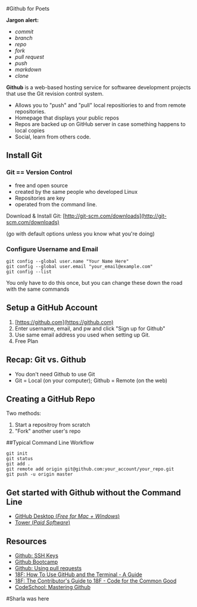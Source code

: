 #Github for Poets


**Jargon alert:**

 - *commit*
 - *branch*
 - *repo*
 - *fork*
 - *pull request*
 - *push*
 - *markdown*
 - *clone*

**Github** is a web-based hosting service for softwaree development projects that use the Git revision control system.

- Allows you to "push" and "pull" local repositiories to and from remote repositories.
- Homepage that displays your public repos
- Repos are backed up on GitHub server in case something happens to local copies
- Social, learn from others code. 

## Install Git
### Git == **Version Control**
- free and open source
- created by the same people who developed Linux
- Repositories are key
- operated from the command line.

Download & Install Git: [http://git-scm.com/downloads](http://git-scm.com/downloads)

(go with default options unless you know what you're doing)

### Configure Username and Email
	
	git config --global user.name "Your Name Here"
	git config --global user.email "your_email@example.com"
	git config --list
	
You only have to do this once, but you can change these down the road with the same commands

## Setup a GitHub Account
1. [https://github.com](https://github.com)
2. Enter username, email, and pw and click "Sign up for Github"
3. Use same email address you used when setting up Git.
4. Free Plan

## Recap: Git vs. Github

- You don't need Github to use Git
- Git = Local (on your computer); Github = Remote (on the web)

## Creating a GitHub Repo

Two methods:

1. Start a repositroy from scratch
2. "Fork" another user's repo

##Typical Command Line Workflow

	git init
	git status
	git add .
	git remote add origin git@github.com:your_account/your_repo.git
	git push -u origin master 

## Get started with Github without the Command Line
- [GitHub Desktop (_Free for Mac + Windows_)](https://desktop.github.com/)
- [Tower (_Paid Software_)](http://www.git-tower.com/)
	

## Resources

- [Github: SSH Keys](https://help.github.com/articles/generating-ssh-keys/)
- [Github Bootcamp](https://help.github.com/categories/bootcamp/)
- [Github: Using pull requests](https://help.github.com/articles/using-pull-requests/)
- [18F: How To Use GitHub and the Terminal - A Guide](https://18f.gsa.gov/2015/03/03/how-to-use-github-and-the-terminal-a-guide/#learn-how-to-make-a-pull-request)
- [18F: The Contributor's Guide to 18F - Code for the Common Good](https://18f.gsa.gov/2014/08/12/the-contributors-guide-to-18f-code-for-the-common/)
- [CodeSchool: Mastering Github](https://www.codeschool.com/courses/mastering-github)

#Sharla was here
